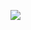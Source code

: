 ![](https://github-readme-stats.vercel.app/api?username=SwarnimWalavalkar&count_private=true&hide_title=true&show_icons=true&theme=dark)
